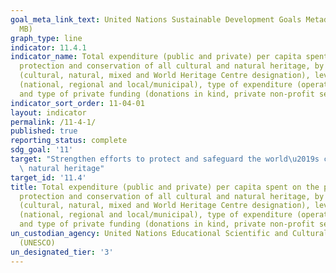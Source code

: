 ```yaml
---
goal_meta_link_text: United Nations Sustainable Development Goals Metadata (PDF 4.0
  MB)
graph_type: line
indicator: 11.4.1
indicator_name: Total expenditure (public and private) per capita spent on the preservation,
  protection and conservation of all cultural and natural heritage, by type of heritage
  (cultural, natural, mixed and World Heritage Centre designation), level of government
  (national, regional and local/municipal), type of expenditure (operating expenditure/investment)
  and type of private funding (donations in kind, private non-profit sector and sponsorship)
indicator_sort_order: 11-04-01
layout: indicator
permalink: /11-4-1/
published: true
reporting_status: complete
sdg_goal: '11'
target: "Strengthen efforts to protect and safeguard the world\u2019s cultural and\
  \ natural heritage"
target_id: '11.4'
title: Total expenditure (public and private) per capita spent on the preservation,
  protection and conservation of all cultural and natural heritage, by type of heritage
  (cultural, natural, mixed and World Heritage Centre designation), level of government
  (national, regional and local/municipal), type of expenditure (operating expenditure/investment)
  and type of private funding (donations in kind, private non-profit sector and sponsorship)
un_custodian_agency: United Nations Educational Scientific and Cultural Organization
  (UNESCO)
un_designated_tier: '3'
---
```

